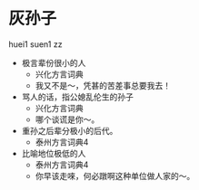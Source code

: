 # 灰孙子
huei1 suen1 zz
+ 极言辈份很小的人
  * 兴化方言词典
  - 我又不是～，凭甚的苦差事总要我去！
+ 骂人的话，指公媳乱伦生的孙子
  * 兴化方言词典
  - 哪个谈谎是你～。
+ 重孙之后辈分极小的后代。
  * 泰州方言词典4
+ 比喻地位极低的人
  * 泰州方言词典4
  - 你早该走唻，何必蹾啊这种单位做人家的～。

